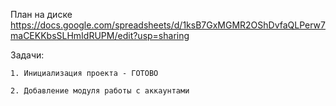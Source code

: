 План на диске https://docs.google.com/spreadsheets/d/1ksB7GxMGMR2OShDvfaQLPerw7maCEKKbsSLHmIdRUPM/edit?usp=sharing

Задачи:

	1. Инициализация проекта - ГОТОВО
	
	2. Добавление модуля работы с аккаунтами